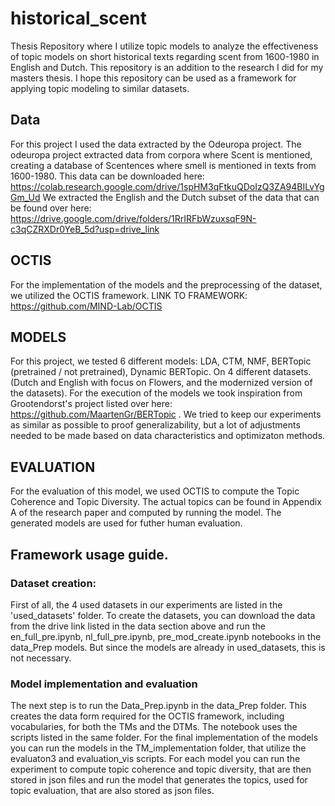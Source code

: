 # historical_scent
Thesis Repository where I utilize topic models to analyze the effectiveness of topic models on short historical texts regarding scent from 1600-1980 in English and Dutch. This repository is an addition to the research I did for my masters thesis. I hope this repository can be used as a framework for applying topic modeling to similar datasets.

## Data

For this project I used the data extracted by the Odeuropa project. The odeuropa project extracted data from corpora where Scent is mentioned, creating a database of Scentences where smell is mentioned in texts from 1600-1980. This data can be downloaded here: https://colab.research.google.com/drive/1spHM3qFtkuQDoIzQ3ZA94BILvYgGm_Ud
We extracted the English and the Dutch subset of the data that can be found over here:
https://drive.google.com/drive/folders/1RrIRFbWzuxsqF9N-c3qCZRXDr0YeB_5d?usp=drive_link

## OCTIS

For the implementation of the models and the preprocessing of the dataset, we utilized the OCTIS framework. LINK TO FRAMEWORK: https://github.com/MIND-Lab/OCTIS

## MODELS

For this project, we tested 6 different models: LDA, CTM, NMF, BERTopic (pretrained / not pretrained), Dynamic BERTopic. On 4 different datasets. (Dutch and English with focus on Flowers, and the modernized version of the datasets). For the execution of the models we took inspiration from Grootendorst's project listed over here: https://github.com/MaartenGr/BERTopic . We tried to keep our experiments as similar as possible to proof generalizability, but a lot of adjustments needed to be made based on data characteristics and optimizaton methods.

## EVALUATION

For the evaluation of this model, we used OCTIS to compute the Topic Coherence and Topic Diversity. The actual topics can be found in Appendix A of the research paper and computed by running the model. The generated models are used for futher human evaluation.

## Framework usage guide.
### Dataset creation:
First of all, the 4 used datasets in our experiments are listed in the 'used_datasets' folder. To create the datasets, you can download the data from the drive link listed in the data section above and run the en_full_pre.ipynb, nl_full_pre.ipynb, pre_mod_create.ipynb notebooks in the data_Prep models. But since the models are already in used_datasets, this is not necessary. 
### Model implementation and evaluation
The next step is to run the Data_Prep.ipynb in the data_Prep folder. This creates the data form required for the OCTIS framework, including vocabularies, for both the TMs and the DTMs. The notebook uses the scripts listed in the same folder. For the final implementation of the models you can run the models in the TM_implementation folder, that utilize the evaluaton3 and evaluation_vis scripts. For each model you can run the experiment to compute topic coherence and topic diversity, that are then stored in json files and run the model that generates the topics, used for topic evaluation, that are also stored as json files.

